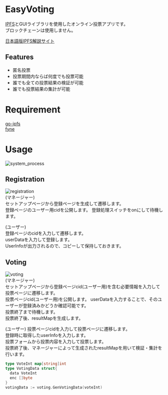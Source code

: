 # EasyVoting
[IPFS](https://ipfs.io/)とGUIライブラリを使用したオンライン投票アプリです。  
ブロックチェーンは使用しません。

[日本語版IPFS解説サイト](https://ipfs-book.decentralized-web.jp/)
## Features
* 匿名投票
* 投票期間内ならば何度でも投票可能
* 誰でも全ての投票結果の検証が可能
* 誰でも投票結果の集計が可能


# Requirement
[go-ipfs](https://github.com/ipfs/go-ipfs)  
[fyne](https://github.com/fyne-io/fyne)

# Usage
<img alt="system_process" src="https://github.com/m-vlanbdg2ln52gla/EasyVoting/blob/main/images/system_process.png"><br>
## Registration
<img alt="registration" src="https://github.com/m-vlanbdg2ln52gla/EasyVoting/blob/main/images/registration.png"><br>
(マネージャー)  
セットアップページから登録ページを生成して遷移します。  
登録ページのユーザー用cidを公開します。
登録処理スイッチをonにして待機します。  

(ユーザー)  
登録ページのcidを入力して遷移します。  
userDataを入力して登録します。  
UserInfoが出力されるので、コピーして保持しておきます。  

## Voting
<img alt="voting" src="https://github.com/m-vlanbdg2ln52gla/EasyVoting/blob/main/images/voting.png"><br>
(マネージャー)  
セットアップページから登録ページcid(ユーザー用)を含む必要情報を入力して投票ページに遷移します。  
投票ページcid(ユーザー用)を公開します。
userDataを入力することで、そのユーザーが登録済みかどうか確認可能です。  
投票終了まで待機します。  
投票終了後、resultMapを生成します。  

(ユーザー) 
投票ページcidを入力して投票ページに遷移します。  
登録時に取得したuserInfoを入力します。  
投票フォームから投票内容を入力して投票します。   
投票終了後、マネージャーによって生成されたresultMapを用いて検証・集計を行います。  


```Go
type VoteInt map[string]int
type VotingData struct{
  data VoteInt
  enc []byte
}
votingData := voting.GenVotingData(voteInt)
```
